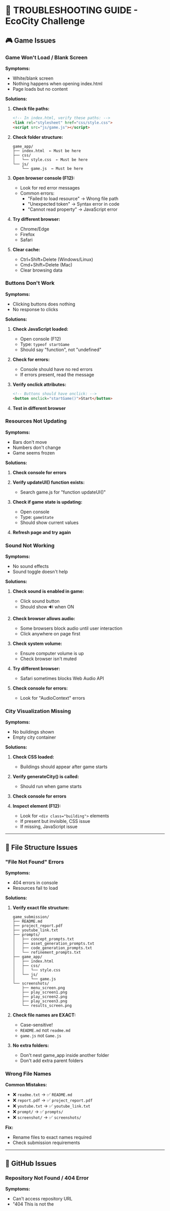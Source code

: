 # 🔧 TROUBLESHOOTING GUIDE - EcoCity Challenge

## 🎮 Game Issues

### Game Won't Load / Blank Screen

**Symptoms:**
- White/blank screen
- Nothing happens when opening index.html
- Page loads but no content

**Solutions:**
1. **Check file paths:**
   ```html
   <!-- In index.html, verify these paths: -->
   <link rel="stylesheet" href="css/style.css">
   <script src="js/game.js"></script>
   ```

2. **Check folder structure:**
   ```
   game_app/
   ├── index.html  ← Must be here
   ├── css/
   │   └── style.css  ← Must be here
   └── js/
       └── game.js  ← Must be here
   ```

3. **Open browser console (F12):**
    - Look for red error messages
    - Common errors:
        - "Failed to load resource" → Wrong file path
        - "Unexpected token" → Syntax error in code
        - "Cannot read property" → JavaScript error

4. **Try different browser:**
    - Chrome/Edge
    - Firefox
    - Safari

5. **Clear cache:**
    - Ctrl+Shift+Delete (Windows/Linux)
    - Cmd+Shift+Delete (Mac)
    - Clear browsing data

### Buttons Don't Work

**Symptoms:**
- Clicking buttons does nothing
- No response to clicks

**Solutions:**
1. **Check JavaScript loaded:**
    - Open console (F12)
    - Type: `typeof startGame`
    - Should say "function", not "undefined"

2. **Check for errors:**
    - Console should have no red errors
    - If errors present, read the message

3. **Verify onclick attributes:**
   ```html
   <!-- Buttons should have onclick: -->
   <button onclick="startGame()">Start</button>
   ```

4. **Test in different browser**

### Resources Not Updating

**Symptoms:**
- Bars don't move
- Numbers don't change
- Game seems frozen

**Solutions:**
1. **Check console for errors**

2. **Verify updateUI() function exists:**
    - Search game.js for "function updateUI()"

3. **Check if game state is updating:**
    - Open console
    - Type: `gameState`
    - Should show current values

4. **Refresh page and try again**

### Sound Not Working

**Symptoms:**
- No sound effects
- Sound toggle doesn't help

**Solutions:**
1. **Check sound is enabled in game:**
    - Click sound button
    - Should show 🔊 when ON

2. **Check browser allows audio:**
    - Some browsers block audio until user interaction
    - Click anywhere on page first

3. **Check system volume:**
    - Ensure computer volume is up
    - Check browser isn't muted

4. **Try different browser:**
    - Safari sometimes blocks Web Audio API

5. **Check console for errors:**
    - Look for "AudioContext" errors

### City Visualization Missing

**Symptoms:**
- No buildings shown
- Empty city container

**Solutions:**
1. **Check CSS loaded:**
    - Buildings should appear after game starts

2. **Verify generateCity() is called:**
    - Should run when game starts

3. **Check console for errors**

4. **Inspect element (F12):**
    - Look for `<div class="building">` elements
    - If present but invisible, CSS issue
    - If missing, JavaScript issue

---

## 📁 File Structure Issues

### "File Not Found" Errors

**Symptoms:**
- 404 errors in console
- Resources fail to load

**Solutions:**
1. **Verify exact file structure:**
   ```
   game_submission/
   ├── README.md
   ├── project_report.pdf
   ├── youtube_link.txt
   ├── prompts/
   │   ├── concept_prompts.txt
   │   ├── asset_generation_prompts.txt
   │   ├── code_generation_prompts.txt
   │   └── refinement_prompts.txt
   ├── game_app/
   │   ├── index.html
   │   ├── css/
   │   │   └── style.css
   │   └── js/
   │       └── game.js
   └── screenshots/
       ├── menu_screen.png
       ├── play_screen1.png
       ├── play_screen2.png
       ├── play_screen3.png
       └── results_screen.png
   ```

2. **Check file names are EXACT:**
    - Case-sensitive!
    - `README.md` not `readme.md`
    - `game.js` not `Game.js`

3. **No extra folders:**
    - Don't nest game_app inside another folder
    - Don't add extra parent folders

### Wrong File Names

**Common Mistakes:**
- ❌ `readme.txt` → ✅ `README.md`
- ❌ `report.pdf` → ✅ `project_report.pdf`
- ❌ `youtube.txt` → ✅ `youtube_link.txt`
- ❌ `prompt/` → ✅ `prompts/`
- ❌ `screenshot/` → ✅ `screenshots/`

**Fix:**
- Rename files to exact names required
- Check submission requirements

---

## 🐙 GitHub Issues

### Repository Not Found / 404 Error

**Symptoms:**
- Can't access repository URL
- "404 This is not the